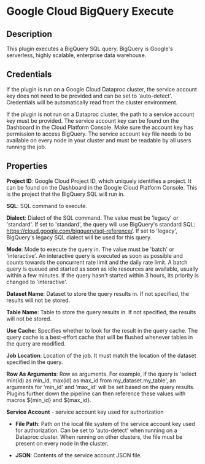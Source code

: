 # Google Cloud BigQuery Execute

Description
-----------
This plugin executes a BigQuery SQL query.
BigQuery is Google's serverless, highly scalable, enterprise data warehouse.

Credentials
-----------
If the plugin is run on a Google Cloud Dataproc cluster, the service account key does not need to be
provided and can be set to 'auto-detect'.
Credentials will be automatically read from the cluster environment.

If the plugin is not run on a Dataproc cluster, the path to a service account key must be provided.
The service account key can be found on the Dashboard in the Cloud Platform Console.
Make sure the account key has permission to access BigQuery.
The service account key file needs to be available on every node in your cluster and
must be readable by all users running the job.

Properties
----------
**Project ID**: Google Cloud Project ID, which uniquely identifies a project.
It can be found on the Dashboard in the Google Cloud Platform Console.
This is the project that the BigQuery SQL will run in.

**SQL**: SQL command to execute.

**Dialect**: Dialect of the SQL command. The value must be 'legacy' or 'standard'. If set to 'standard',
the query will use BigQuery's standard SQL: https://cloud.google.com/bigquery/sql-reference/.
If set to 'legacy', BigQuery's legacy SQL dialect will be used for this query.

**Mode**: Mode to execute the query in. The value must be 'batch' or 'interactive'. An interactive query is executed 
as soon as possible and counts towards the concurrent rate limit and the daily rate limit. A batch query is
queued and started as soon as idle resources are available, usually within a few minutes. If the query hasn't
started within 3 hours, its priority is changed to 'interactive'.

**Dataset Name**: Dataset to store the query results in. If not specified, the results will not be stored.

**Table Name**: Table to store the query results in. If not specified, the results will not be stored.

**Use Cache**: Specifies whether to look for the result in the query cache. The query cache is a best-effort
cache that will be flushed whenever tables in the query are modified.

**Job Location**: Location of the job. It must match the location of the dataset specified in the query.

**Row As Arguments**: Row as arguments. For example, if the query is 'select min(id) as min_id, max(id) as max_id from my_dataset.my_table',
an arguments for 'min_id' and 'max_id' will be set based on the query results. Plugins further down the pipeline can then
reference these values with macros ${min_id} and ${max_id}.

**Service Account**  - service account key used for authorization

* **File Path**: Path on the local file system of the service account key used for
authorization. Can be set to 'auto-detect' when running on a Dataproc cluster.
When running on other clusters, the file must be present on every node in the cluster.

* **JSON**: Contents of the service account JSON file.
